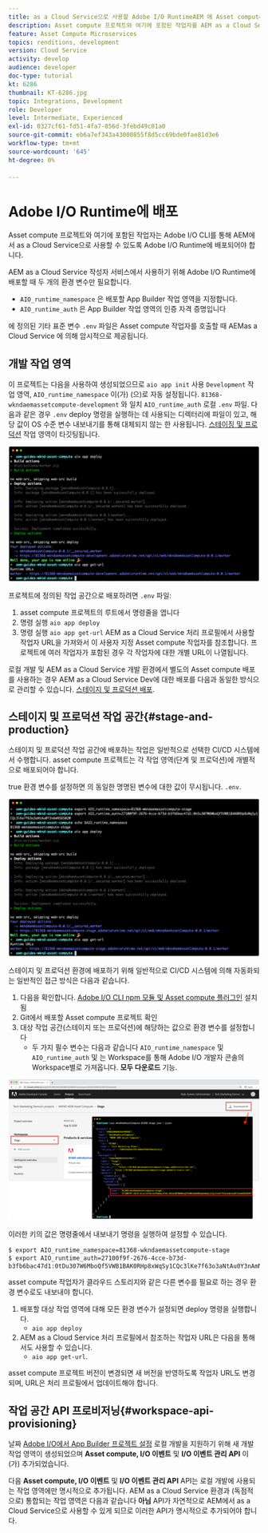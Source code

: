```yaml
---
title: as a Cloud Service으로 사용할 Adobe I/O RuntimeAEM 에 Asset compute 작업자 배포
description: Asset compute 프로젝트와 여기에 포함된 작업자를 AEM as a Cloud Service으로 사용하려면 Adobe I/O Runtime에 배포해야 합니다.
feature: Asset Compute Microservices
topics: renditions, development
version: Cloud Service
activity: develop
audience: developer
doc-type: tutorial
kt: 6286
thumbnail: KT-6286.jpg
topic: Integrations, Development
role: Developer
level: Intermediate, Experienced
exl-id: 0327cf61-fd51-4fa7-856d-3febd49c01a0
source-git-commit: eb6a7ef343a43000855f8d5cc69bde0fae81d3e6
workflow-type: tm+mt
source-wordcount: '645'
ht-degree: 0%

---
```


# Adobe I/O Runtime에 배포

Asset compute 프로젝트와 여기에 포함된 작업자는 Adobe I/O CLI를 통해 AEM에서 as a Cloud Service으로 사용할 수 있도록 Adobe I/O Runtime에 배포되어야 합니다.

AEM as a Cloud Service 작성자 서비스에서 사용하기 위해 Adobe I/O Runtime에 배포할 때 두 개의 환경 변수만 필요합니다.

+ `AIO_runtime_namespace` 은 배포할 App Builder 작업 영역을 지정합니다.
+ `AIO_runtime_auth` 은 App Builder 작업 영역의 인증 자격 증명입니다

에 정의된 기타 표준 변수 `.env` 파일은 Asset compute 작업자를 호출할 때 AEMas a Cloud Service 에 의해 암시적으로 제공됩니다.

## 개발 작업 영역

이 프로젝트는 다음을 사용하여 생성되었으므로 `aio app init` 사용 `Development` 작업 영역, `AIO_runtime_namespace` 이(가) (으)로 자동 설정됩니다. `81368-wkndaemassetcompute-development` 와 일치 `AIO_runtime_auth` 로컬 `.env` 파일.  다음과 같은 경우 `.env` deploy 명령을 실행하는 데 사용되는 디렉터리에 파일이 있고, 해당 값이 OS 수준 변수 내보내기를 통해 대체되지 않는 한 사용됩니다. [스테이징 및 프로덕션](#stage-and-production) 작업 영역이 타깃팅됩니다.

![.env 변수를 사용하여 aio 앱 배포](./assets/runtime/development__aio.png)

프로젝트에 정의된 작업 공간으로 배포하려면 `.env` 파일:

1. asset compute 프로젝트의 루트에서 명령줄을 엽니다
1. 명령 실행 `aio app deploy`
1. 명령 실행 `aio app get-url` AEM as a Cloud Service 처리 프로필에서 사용할 작업자 URL을 가져와서 이 사용자 지정 Asset compute 작업자를 참조합니다. 프로젝트에 여러 작업자가 포함된 경우 각 작업자에 대한 개별 URL이 나열됩니다.

로컬 개발 및 AEM as a Cloud Service 개발 환경에서 별도의 Asset compute 배포를 사용하는 경우 AEM as a Cloud Service Dev에 대한 배포를 다음과 동일한 방식으로 관리할 수 있습니다. [스테이지 및 프로덕션 배포](#stage-and-production).

## 스테이지 및 프로덕션 작업 공간{#stage-and-production}

스테이지 및 프로덕션 작업 공간에 배포하는 작업은 일반적으로 선택한 CI/CD 시스템에서 수행합니다. asset compute 프로젝트는 각 작업 영역(단계 및 프로덕션)에 개별적으로 배포되어야 합니다.

true 환경 변수를 설정하면 의 동일한 명명된 변수에 대한 값이 무시됩니다. `.env`.

![내보내기 변수를 사용하여 aio 앱 배포](./assets/runtime/stage__export-and-aio.png)

스테이지 및 프로덕션 환경에 배포하기 위해 일반적으로 CI/CD 시스템에 의해 자동화되는 일반적인 접근 방식은 다음과 같습니다.

1. 다음을 확인합니다. [Adobe I/O CLI npm 모듈 및 Asset compute 플러그인](../set-up/development-environment.md#aio) 설치됨
1. Git에서 배포할 Asset compute 프로젝트 확인
1. 대상 작업 공간(스테이지 또는 프로덕션)에 해당하는 값으로 환경 변수를 설정합니다
   + 두 가지 필수 변수는 다음과 같습니다 `AIO_runtime_namespace` 및 `AIO_runtime_auth` 및 는 Workspace를 통해 Adobe I/O 개발자 콘솔의 Workspace별로 가져옵니다. __모두 다운로드__ 기능.

![Adobe Developer 콘솔 - AIO 런타임 네임스페이스 및 인증](./assets/runtime/stage-auth-namespace.png)

이러한 키의 값은 명령줄에서 내보내기 명령을 실행하여 설정할 수 있습니다.

```
$ export AIO_runtime_namespace=81368-wkndaemassetcompute-stage
$ export AIO_runtime_auth=27100f9f-2676-4cce-b73d-b3fb6bac47d1:0tDu307W6MboQf5VWB1BAK0RHp8xWqSy1CQc3lKe7f63o3aNtAu0Y3nAmN56502W
```

asset compute 작업자가 클라우드 스토리지와 같은 다른 변수를 필요로 하는 경우 환경 변수로도 내보내야 합니다.

1. 배포할 대상 작업 영역에 대해 모든 환경 변수가 설정되면 deploy 명령을 실행합니다.
   + `aio app deploy`
1. AEM as a Cloud Service 처리 프로필에서 참조하는 작업자 URL은 다음을 통해서도 사용할 수 있습니다.
   + `aio app get-url`.

asset compute 프로젝트 버전이 변경되면 새 버전을 반영하도록 작업자 URL도 변경되며, URL은 처리 프로필에서 업데이트해야 합니다.

## 작업 공간 API 프로비저닝{#workspace-api-provisioning}

날짜 [Adobe I/O에서 App Builder 프로젝트 설정](../set-up/app-builder.md) 로컬 개발을 지원하기 위해 새 개발 작업 영역이 생성되었으며 __Asset compute, I/O 이벤트__ 및 __I/O 이벤트 관리 API__ 이(가) 추가되었습니다.

다음 __Asset compute, I/O 이벤트__ 및 __I/O 이벤트 관리 API__ API는 로컬 개발에 사용되는 작업 영역에만 명시적으로 추가됩니다. AEM as a Cloud Service 환경과 (독점적으로) 통합되는 작업 영역은 다음과 같습니다 __아님__ API가 자연적으로 AEM에서 as a Cloud Service으로 사용할 수 있게 되므로 이러한 API가 명시적으로 추가되어야 합니다.
